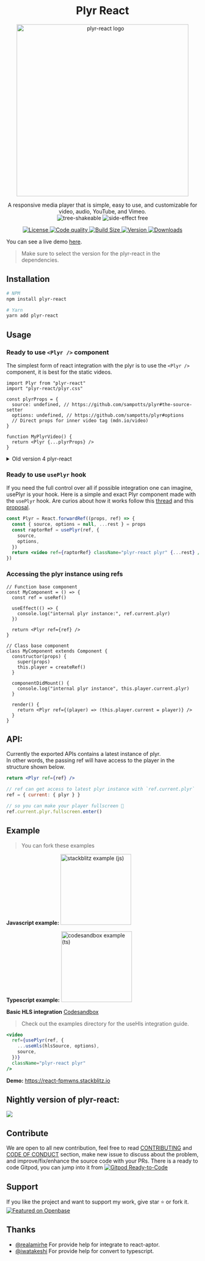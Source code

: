<h1 align="center">Plyr React</h1>
<p align="center"><img src="https://user-images.githubusercontent.com/23579958/143738613-d374adcf-24b8-4f44-8e75-673d5681c1a5.png" title="plyr-react" alt="plyr-react logo" width="450"></p>

<p align="center">
A responsive media player that is simple, easy to use, and customizable for video, audio, YouTube, and Vimeo.
  <br>
  <img src="https://img.shields.io/badge/Tree%20Shakeable-d4e157" alt="tree-shakeable" />
  <img src="https://img.shields.io/badge/Side%20Effect%20Free-ffeb3b" alt="side-effect free" />
</p>

<p align="center">
  <a href="https://github.com/chintan9/plyr-react/blob/master/LICENSE">
  <img src="https://img.shields.io/badge/License-MIT-yellow.svg?style=flat&colorA=000000&colorB=000000" alt="License">
  </a>
  <a href="https://lgtm.com/projects/g/chintan9/plyr-react/context:javascript">
  <img src="https://img.shields.io/lgtm/grade/javascript/g/chintan9/plyr-react.svg?logo=lgtm&style=flat&colorA=000000&colorB=000000" alt="Code quality">
  </a>
  <a href="https://bundlephobia.com/result?p=plyr-react">
  <img src="https://img.shields.io/bundlephobia/minzip/plyr-react?label=bundle%20size&style=flat&colorA=000000&colorB=000000" alt="Build Size">
  </a>
  <a href="https://www.npmjs.com/package/plyr-react">
  <img src="https://img.shields.io/npm/v/plyr-react?style=flat&colorA=000000&colorB=000000" alt="Version">
  </a>
  <a href="https://www.npmjs.com/package/plyr-react">
  <img src="https://img.shields.io/npm/dt/plyr-react.svg?style=flat&colorA=000000&colorB=000000" alt="Downloads">
  </a>
</p>

You can see a live demo [here](https://githubbox.com/chintan9/plyr-react/tree/master/example).

> Make sure to select the version for the plyr-react in the dependencies.

## Installation

```bash
# NPM
npm install plyr-react

# Yarn
yarn add plyr-react
```

## Usage

### Ready to use `<Plyr />` component

The simplest form of react integration with the plyr is to use the `<Plyr />` component, it is best for the static
videos.

```tsx
import Plyr from "plyr-react"
import "plyr-react/plyr.css"

const plyrProps = {
  source: undefined, // https://github.com/sampotts/plyr#the-source-setter
  options: undefined, // https://github.com/sampotts/plyr#options
  // Direct props for inner video tag (mdn.io/video)
}

function MyPlyrVideo() {
  return <Plyr {...plyrProps} />
}
```

<details>
<summary>Old version 4 plyr-react</summary>
- The path for an import of css styles has been changed in version 5, if you are using the version 4, apply following change in the above code

```diff
- import "plyr-react/plyr.css"
+ import "plyr-react/dist/plyr.css"
```

</details>

### Ready to use `usePlyr` hook

If you need the full control over all if possible integration one can imagine, usePlyr is your hook. Here is a simple
and exact Plyr component made with the `usePlyr` hook. Are curios about how it works follow
this [thread](https://github.com/chintan9/plyr-react/issues/732#issuecomment-1029714462) and
this [proposal](https://github.com/chintan9/plyr-react/issues/678#issue-1043113412).

```jsx
const Plyr = React.forwardRef((props, ref) => {
  const { source, options = null, ...rest } = props
  const raptorRef = usePlyr(ref, {
    source,
    options,
  })
  return <video ref={raptorRef} className="plyr-react plyr" {...rest} />
})
```

### Accessing the plyr instance using refs

```tsx
// Function base component
const MyComponent = () => {
  const ref = useRef()

  useEffect(() => {
    console.log("internal plyr instance:", ref.current.plyr)
  })

  return <Plyr ref={ref} />
}

// Class base component
class MyComponent extends Component {
  constructor(props) {
    super(props)
    this.player = createRef()
  }

  componentDidMount() {
    console.log("internal plyr instance", this.player.current.plyr)
  }

  render() {
    return <Plyr ref={(player) => (this.player.current = player)} />
  }
}
```

## API:

Currently the exported APIs contains a latest instance of plyr.  
In other words, the passing ref will have access to the player in the structure shown below.

```jsx
return <Plyr ref={ref} />

// ref can get access to latest plyr instance with `ref.current.plyr`
ref = { current: { plyr } }

// so you can make your player fullscreen 🎉
ref.current.plyr.fullscreen.enter()
```

## Example

> You can fork these examples

**Javascript
example:** <a href="https://stackblitz.com/edit/react-fpmwns?file=src/App.js" title="stackblitz example (js)">
<img src="https://developer.stackblitz.com/img/open_in_stackblitz.svg" alt="stackblitz example (js)" width="185">
</a>

**Typescript
example:** <a href="https://codesandbox.io/s/plyr-react-new-api-forked-cg08k?file=/src/App.tsx" title="codesandbox example (ts)">
<img src="https://codesandbox.io/static/img/play-codesandbox.svg" alt="codesandbox example (ts)" width="185">
</a>

**Basic HLS
integration** <a href="https://codesandbox.io/s/hidden-frost-mpdjj?file=/src/HLS.tsx" title="codesandbox example (ts)">
Codesandbox
</a>

> Check out the examples directory for the useHls integration guide.

```jsx
<video
  ref={usePlyr(ref, {
    ...useHls(hlsSource, options),
    source,
  })}
  className="plyr-react plyr"
/>
```

**Demo:** https://react-fpmwns.stackblitz.io

## Nightly version of plyr-react:

<a href="https://github.com/chintan9/plyr-react/tree/dev/example" title="Early access for nightly version">
 <img src="https://user-images.githubusercontent.com/23579958/150494317-912b4ce3-8d22-4c05-aec5-a28934d2f2e7.png">
</a>

## Contribute

We are open to all new contribution, feel free to
read [CONTRIBUTING](https://github.com/chintan9/plyr-react/blob/master/CONTRIBUTING.md)
and [CODE OF CONDUCT](https://github.com/chintan9/plyr-react/blob/master/CODE_OF_CONDUCT.md) section, make new issue to
discuss about the problem, and improve/fix/enhance the source code with your PRs. There is a ready to code Gitpod, you
can jump into it
from <a href="https://gitpod.io/#https://github.com/chintan9/plyr-react" title="Gitpod plyr-react"><img src="https://img.shields.io/badge/Gitpod-Ready--to--Code-blue?logo=gitpod" alt="Gitpod Ready-to-Code"><a/>

## Support

If you like the project and want to support my work, give star ⭐ or fork it.
[![Featured on Openbase](https://badges.openbase.com/js/featured/plyr-react.svg?token=taplQ9iU8GI6oqsRiTD6H6Dl4A4o787VVK0gS6m3RKo=)](https://openbase.com/js/plyr-react?utm_source=embedded&amp;utm_medium=badge&amp;utm_campaign=rate-badge)

## Thanks

- [@realamirhe](https://github.com/realamirhe) For provide help for integrate to react-aptor.
- [@iwatakeshi](https://github.com/iwatakeshi) For provide help for convert to typescript.
